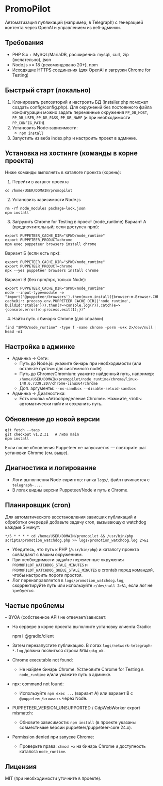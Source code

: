 # PromoPilot

Автоматизация публикаций (например, в Telegraph) с генерацией контента через OpenAI и управлением из веб‑админки.

## Требования
- PHP 8.x + MySQL/MariaDB, расширения: mysqli, curl, zip (желательно), json
- Node.js >= 18 (рекомендовано 20+), npm
- Исходящие HTTPS соединения (для OpenAI и загрузки Chrome for Testing)

## Быстрый старт (локально)
1) Клонировать репозиторий и настроить БД (installer.php поможет создать config/config.php). Для окружений без постоянного файла конфигурации можно задать переменные окружения `PP_DB_HOST`, `PP_DB_USER`, `PP_DB_PASS`, `PP_DB_NAME` (и при необходимости `PP_CONFIG_PATH`).
2) Установить Node‑зависимости:
   - `npm install`
3) Запустить из веба index.php и настроить проект в админке.

## Установка на хостинге (команды в корне проекта)
Ниже команды выполнять в каталоге проекта (корень):

1) Перейти в каталог проекта
```
cd /home/USER/DOMAIN/promopilot
```

2) Установить зависимости Node.js
```
rm -rf node_modules package-lock.json
npm install
```

3) Загрузить Chrome for Testing в проект (node_runtime)
Вариант А (предпочтительный; если доступен npm):
```
export PUPPETEER_CACHE_DIR="$PWD/node_runtime"
export PUPPETEER_PRODUCT=chrome
npm exec puppeteer browsers install chrome
```
Вариант Б (если есть npx):
```
export PUPPETEER_CACHE_DIR="$PWD/node_runtime"
export PUPPETEER_PRODUCT=chrome
npx --yes puppeteer browsers install chrome
```
Вариант В (без npm/npx, только Node):
```
export PUPPETEER_CACHE_DIR="$PWD/node_runtime"
node --input-type=module -e "import('@puppeteer/browsers').then(m=>m.install({browser:m.Browser.CHROME, cacheDir: process.env.PUPPETEER_CACHE_DIR||'node_runtime', buildId:'stable'})).then(r=>console.log(r)).catch(e=>{console.error(e);process.exit(1);})"
```

4) Найти путь к бинарю Chrome (для справки)
```
find "$PWD/node_runtime" -type f -name chrome -perm -u+x 2>/dev/null | head -n1
```

## Настройка в админке
- Админка → Сети:
  - Путь до Node.js: укажите бинарь при необходимости (или оставьте пустым для системного node)
  - Путь до Chrome/Chromium: укажите найденный путь, например:
    `/home/USER/DOMAIN/promopilot/node_runtime/chrome/linux-140.0.7339.207/chrome-linux64/chrome`
  - Доп. аргументы: `--no-sandbox --disable-setuid-sandbox`
- Админка → Диагностика:
  - Есть кнопка «Автоопределение Chrome». Нажмите, чтобы автоматически найти и сохранить путь.

## Обновление до новой версии
```
git fetch --tags
git checkout v1.2.31   # либо main
npm install
```
Если после обновления Puppeteer не запускается — повторите шаг установки Chrome (см. выше).

## Диагностика и логирование
- Логи выполнения Node‑скриптов: папка `logs/`, файл начинается с `telegraph-...`. 
- В логах видны версии Puppeteer/Node и путь к Chrome.

## Планировщик (cron)
Для автоматического восстановления зависших публикаций и обработки очередей добавьте задачу cron, вызывающую watchdog каждые 5 минут:

```
*/5 * * * * cd /home/USER/DOMAIN/promopilot && /usr/bin/php scripts/promotion_watchdog.php >> logs/promotion_watchdog.log 2>&1
```

- Убедитесь, что путь к PHP (`/usr/bin/php`) и каталогу проекта совпадают с вашим окружением.
- При необходимости задайте переменные окружения `PROMOPILOT_WATCHDOG_STALE_MINUTES` и `PROMOPILOT_WATCHDOG_QUEUE_STALE_MINUTES` в crontab перед командой, чтобы настроить пороги простоя.
- Лог перенаправляется в `logs/promotion_watchdog.log`; скорректируйте путь или используйте `>/dev/null 2>&1`, если лог не требуется.

## Частые проблемы
– BYOA (собственное API) не отвечает/зависает:
  - На сервере в корне проекта выполните установку клиента Gradio:
    
    npm i @gradio/client
    
  - Затем перезапустите публикацию. В логах `logs/network-telegraph-*.log` должна появиться строка `BYOA:pkg_ok`.
- Chrome executable not found:
  - Не найден бинарь Chrome. Установите Chrome for Testing в `node_runtime` и/или укажите путь в админке.
- npx: command not found:
  - Используйте `npm exec ...` (вариант А) или вариант В c `@puppeteer/browsers` через Node.
- PUPPETEER_VERSION_UNSUPPORTED / CdpWebWorker export mismatch:
  - Обновите зависимости: `npm install` (в проекте указаны совместимые версии puppeteer/puppeteer-core 24.x).
- Permission denied при запуске Chrome:
  - Проверьте права: `chmod +x` на бинарь Chrome и доступность каталога `node_runtime`.

## Лицензия
MIT (при необходимости уточните в проекте).
